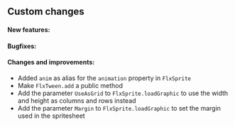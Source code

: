 Custom changes
------------------------------
#### New features:

#### Bugfixes:

#### Changes and improvements:
- Added `anim` as alias for the `animation` property in `FlxSprite`
- Make `FlxTween.add` a public method
- Add the parameter `UseAsGrid` to `FlxSprite.loadGraphic` to use the width and height as columns and rows instead
- Add the parameter `Margin` to `FlxSprite.loadGraphic` to set the margin used in the spritesheet
